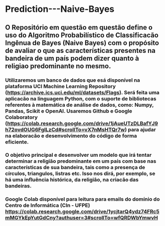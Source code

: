 # Prediction---Naive-Bayes

## O Repositório em questão em questão define o uso do Algoritmo Probabilístico de Classificacão Ingênua de Bayes (Naive Bayes) com o propósito de avaliar o que as características presentes na bandeira de um país podem dizer quanto à religiao predominante no mesmo.

### Utilizaremos um banco de dados que esá disponível na plataforma UCI Machine Learning Repository (https://archive.ics.uci.edu/ml/datasets/Flags). Será feita uma aplicacão na linguagem Python, com o suporte de bibliotecas referentes à matemática de análise de dados, como: Numpy, Pandas, Scikit e OpenAI. Usaremos Github e Google Colaboratory (https://colab.research.google.com/drive/1jAueUTzDLBafYJ9h72ovdOUG6FgILzCd#scrollTo=vX7nMsHTQr7w) para ajudar na elaboracão e desenvolvimento do código de forma eficiente.

### O objetivo principal e desenvolver um modelo que irá tentar determinar a religião predominante em um país com base nas características de sua bandeira, tais como a presença de círculos, triangulos, listras etc. Isso nos dirá, por exemplo, se há uma influência histórica, da religiâo, na criacão das bandeiras.


### Google Colab disponível para leitura para emails do domínio do Centro de Informática (CIn - UFPE) https://colab.research.google.com/drive/1ycjtarQ4ydz74FRc5mMGYkEpYutGdCny?authuser=3#scrollTo=wfQRDWbYmwvH
